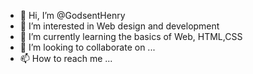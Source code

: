 - 👋 Hi, I’m @GodsentHenry
- 👀 I’m interested in Web design and development
- 🌱 I’m currently learning the basics of Web, HTML,CSS
- 💞️ I’m looking to collaborate on ...
- 📫 How to reach me ...

<!---
GodsentHenry/GodsentHenry is a ✨ special ✨ repository because its `README.md` (this file) appears on your GitHub profile.
You can click the Preview link to take a look at your changes.
--->
